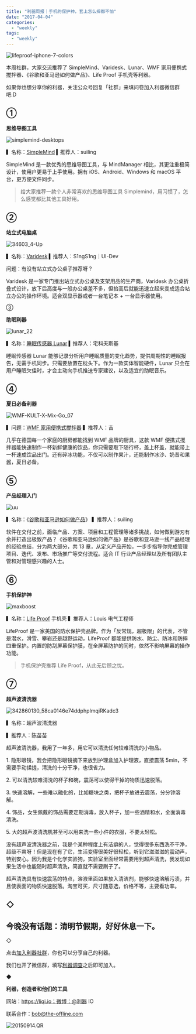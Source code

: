 ```yaml
---
title: "利器周报｜手机的保护神，套上怎么摔都不怕"
date: "2017-04-04"
categories: 
  - "weekly"
tags: 
  - "weekly"
---
```


![lifeproof-iphone-7-colors](/images/51783.jpg)

本周社群，大家交流推荐了 SimpleMind、Varidesk、Lunar、WMF 家用便携式搅拌器、《谷歌和亚马逊如何做产品》、Life Proof 手机壳等利器。

如果你也想分享你的利器，关注公众号回复「社群」来填问卷加入利器微信群吧:D

## ①

**思维导图工具**

![simplemind-desktops](/images/59063.jpg)

▍名称：[SimpleMind](https://www.simpleapps.eu/simplemind/desktop) ▍推荐人：suiling

SimpleMind 是一款优秀的思维导图工具，与 MindManager 相比，其更注重极简设计，使用户更易于上手使用。拥有 iOS、Android、Windows 和 macOS 平台，更方便文件同步。

> 给大家推荐一款个人非常喜欢的思维导图工具 Simplemind，用习惯了，怎么感觉都比其他工具好用。

## ②

**站立式电脑桌**

![34603_4-Up](/images/30800-1378x1024.jpg)

▍名称：[Varidesk](https://www.varidesk.com/) ▍推荐人：S1ngS1ng｜UI-Dev

问题：有没有站立式办公桌子推荐呀？

Varidesk 是一家专门推出站立式办公桌及支架用品的生产商，Varidesk 办公桌折叠式设计，放下后高度与一般办公桌差不多，但抬高后就能迅速立起来变成适合站立办公的操作环境。适合双显示器或者一台笔记本 + 一台显示器使用。

③

**助眠利器**

![lunar_22](/images/05828.jpg)

▍名称：[睡眠传感器 Lunar](https://home.mi.com/ishop/detail?gid=379) ▍推荐人：宅科夫斯基

睡眠传感器 Lunar 能够记录分析用户睡眠质量的变化趋势，提供周期性的睡眠报告，无需手机同步。只需要放置在枕头下。作为一款实体智能硬件，Lunar 只会在用户睡眠欠佳时，才会主动向手机推送专家建议，以及适宜的助眠音乐。

## ④

**夏日必备利器**

![WMF-KULT-X-Mix-Go_07](/images/30168.png)

▍问题：[WMF 家用便携式搅拌器](https://item.jd.com/3831841.html) ▍推荐人：吉

几乎在德国每一个家庭的厨房都能找到 WMF 品牌的厨具，这款 WMF 便携式搅拌器能快速制作一杯新鲜健康的饮品，你只需要取下随行杯，盖上杯盖，就能带上一杯速成饮品出门。还有碎冰功能，不仅可以制作果汁，还能制作冰沙、奶昔和果酱，夏日必备。

## ⑤

**产品经理入门**

![uu](/images/77071-1377x1024.jpg)

​▍名称：《[谷歌和亚马逊如何做产品](https://www.amazon.cn/%E8%B0%B7%E6%AD%8C%E5%92%8C%E4%BA%9A%E9%A9%AC%E9%80%8A%E5%A6%82%E4%BD%95%E5%81%9A%E4%BA%A7%E5%93%81-%E7%BE%8E-Chris-Vander-Mey/dp/B015316ZP4)》 ▍推荐人：suiling

软件在交付之前，面临产品、方案、项目和工程管理等诸多挑战，如何做到游刃有余并打造出极致产品？《谷歌和亚马逊如何做产品》是谷歌和亚马逊一线产品经理的经验总结，分为两大部分，共 13 章，从定义产品开始，一步步指导你完成管理项目、迭代、发布、市场推广等交付流程。适合 IT 行业产品经理以及所有团队主管和对管理感兴趣的人士。

## ⑥

**手机保护神**

![maxboost](/images/54284.jpg)

▍名称：[Life Proof](https://www.lifeproof.asia/lifeproof/case‎) 手机壳 ▍推荐人：Louis 电气工程师

LifeProof 是一家美国的防水保护壳品牌。作为「反常规，超极限」的代表，不管是潜水，滑雪、攀岩还是越野运动，LifeProof 都能提供防水、防尘、防冰和防摔四重保护。内置的防刮屏幕保护膜，在全屏幕防护的同时，依然不影响屏幕的操作功能。

> 手机保护壳推荐 Life Proof，从此无后顾之忧。

## ⑦

**超声波清洗器**

![342860130_58ca0146e74ddphpImqiRKadc3](/images/79820.png)

▍名称：超声波清洗器

▍推荐人：陈苗苗

超声波清洗器，我用了一年多，用它可以清洗任何较难清洗的小物品。

1\. 隐形眼镜，我会把隐形眼镜摘下来放到护理盒加入护理液，直接震荡 5min，不需要手动揉搓，清洗的十分干净，也很省力。

2\. 可以清洗较难清洗的杯子和碗，震荡可以使得干掉的物质迅速脱落。

3\. 快速溶解，一些难以融化的，比如糖块之类，把杯子放进去震荡，分分钟溶解。

4\. 饰品，女生佩戴的饰品需要定期消毒，放入杯子，加一些酒精和水，全面消毒清洗。

5\. 大的超声波清洗机甚至可以用来洗一些小件的衣服，不要太轻松。

没有超声波清洗器之前，我是个某种程度上有洁癖的人，觉得很多东西洗不干净，超级不爽呀！但是现在有了它，生活变得很美好很轻松，听到它滋滋滋的震动声，特别安心。因为我是个化学实验狗，实验室里面经常需要用到超声清洗，我发现如果生活中也能随时超声清洗，简直就不需要刷子了。

超声清洗具有快速震荡的特点，溶液里面如果放入清洁剂，能够快速溶解污渍，并且使表面的物质快速脱落。淘宝可买，尺寸随意选，价格不等，主要看功率。

## **◇**

## **今晚没有话题：清明节假期，好好休息一下。**

◇

点击[加入利器社群](https://mp.weixin.qq.com/s?__biz=MzA3NTgzNzU2NQ==&mid=400594784&idx=1&sn=a88b34faa7522206957d448d40ea0b31&scene=21#wechat_redirect)，你也可以分享自己的利器。

我们也开了微信群，填写[利器调查](https://mp.weixin.qq.com/s?__biz=MzA3NTgzNzU2NQ==&mid=401391156&idx=1&sn=5acb57ea282a9b0d5723b103d60eb230&scene=21#wechat_redirect)之后即可加入。

◆

**利器，创造者和他们的工具**

网站：https://liqi.io；微博：@利器 IO

联系合作：bob@the-offline.com

![20150914.QR](/images/75650.jpg)
